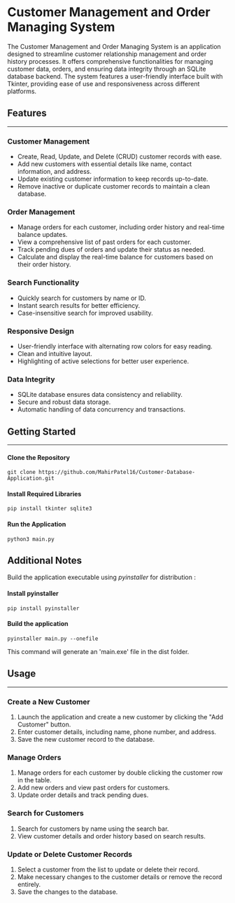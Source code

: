 # Customer Management and Order Managing System
The Customer Management and Order Managing System is an application designed to streamline customer relationship management and order history processes. It offers comprehensive functionalities for managing customer data, orders, and ensuring data integrity through an SQLite database backend. The system features a user-friendly interface built with Tkinter, providing ease of use and responsiveness across different platforms.
## Features
------------

### Customer Management
* Create, Read, Update, and Delete (CRUD) customer records with ease.
* Add new customers with essential details like name, contact information, and address.
* Update existing customer information to keep records up-to-date.
* Remove inactive or duplicate customer records to maintain a clean database.

### Order Management
* Manage orders for each customer, including order history and real-time balance updates.
* View a comprehensive list of past orders for each customer.
* Track pending dues of orders and update their status as needed.
* Calculate and display the real-time balance for customers based on their order history.
### Search Functionality
* Quickly search for customers by name or ID.
* Instant search results for better efficiency.
* Case-insensitive search for improved usability.

### Responsive Design
* User-friendly interface with alternating row colors for easy reading.
* Clean and intuitive layout.
* Highlighting of active selections for better user experience.
### Data Integrity
* SQLite database ensures data consistency and reliability.
* Secure and robust data storage.
* Automatic handling of data concurrency and transactions.

## Getting Started
---------------

#### Clone the Repository
```
git clone https://github.com/MahirPatel16/Customer-Database-Application.git
```

#### Install Required Libraries
```
pip install tkinter sqlite3
```

#### Run the Application
```
python3 main.py
```
## Additional Notes
Build the application executable using *pyinstaller* for distribution :
#### Install pyinstaller
```
pip install pyinstaller
```
#### Build the application
```
pyinstaller main.py --onefile
```

This command will generate an 'main.exe' file in the dist folder.
## Usage
-----

### Create a New Customer
1. Launch the application and create a new customer by clicking the "Add Customer" button.
2. Enter customer details, including name, phone number, and address.
3. Save the new customer record to the database.

### Manage Orders
1. Manage orders for each customer by double clicking the customer row in the table.
2. Add new orders and view past orders for customers.
3. Update order details and track pending dues.
### Search for Customers
1. Search for customers by name using the search bar.
2. View customer details and order history based on search results.

### Update or Delete Customer Records
1. Select a customer from the list to update or delete their record.
2. Make necessary changes to the customer details or remove the record entirely.
3. Save the changes to the database.
<!-- ## Contributing
------------

Contributions are welcome! If you'd like to contribute to this project, please fork the repository and submit a pull request.

* Report bugs or suggest features via the issue tracker.
* Follow the project's code style and guidelines. -->
<!-- ## License
-------

This project is licensed under the MIT License. See [LICENSE](LICENSE) for details. -->

<!-- 
## Acknowledgments
----------------

* Tkinter for the GUI framework -->
<!-- * SQLite for the database management system -->
